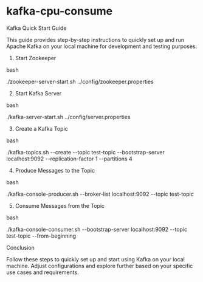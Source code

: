 # kafka-cpu-consume
Kafka Quick Start Guide

This guide provides step-by-step instructions to quickly set up and run Apache Kafka on your local machine for development and testing purposes.
1. Start Zookeeper

bash

./zookeeper-server-start.sh ../config/zookeeper.properties

2. Start Kafka Server

bash

./kafka-server-start.sh ../config/server.properties

3. Create a Kafka Topic

bash

./kafka-topics.sh --create --topic test-topic --bootstrap-server localhost:9092 --replication-factor 1 --partitions 4

4. Produce Messages to the Topic

bash

./kafka-console-producer.sh --broker-list localhost:9092 --topic test-topic

5. Consume Messages from the Topic

bash

./kafka-console-consumer.sh --bootstrap-server localhost:9092 --topic test-topic --from-beginning

Conclusion

Follow these steps to quickly set up and start using Kafka on your local machine. Adjust configurations and explore further based on your specific use cases and requirements.
